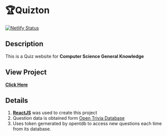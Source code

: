 # 🏆Quizton
[![Netlify Status](https://api.netlify.com/api/v1/badges/8f0ed284-dc8d-49c0-935e-d783ba86d787/deploy-status)](https://app.netlify.com/sites/quizton/deploys)
## Description
This is a Quiz website for **Computer Science General Knowledge**

## View Project
[**Click Here**](https://quizton.mdshabbirjamal.one/)

## Details
1. [**ReactJS**](https://reactjs.org/) was used to create this project
2. Question data is obtained form [Open Trivia Database](https://opentdb.com/)
3. Uses token gernerated by opentdb to access new questions each time from its database.

